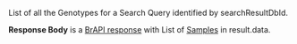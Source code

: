 
List of all the Genotypes for a Search Query identified by searchResultDbId.

**Response Body** is a [BrAPI response](#brapilistresponsetemplate) with List of [Samples](#samplesresource) in result.data.


